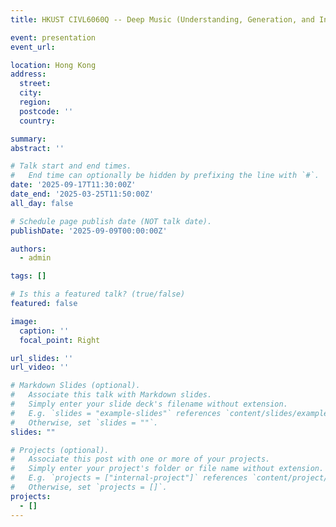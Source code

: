 ```yaml
---
title: HKUST CIVL6060Q -- Deep Music (Understanding, Generation, and Interaction)

event: presentation
event_url: 

location: Hong Kong
address:
  street: 
  city: 
  region: 
  postcode: ''
  country: 

summary: 
abstract: ''

# Talk start and end times.
#   End time can optionally be hidden by prefixing the line with `#`.
date: '2025-09-17T11:30:00Z'
date_end: '2025-03-25T11:50:00Z'
all_day: false

# Schedule page publish date (NOT talk date).
publishDate: '2025-09-09T00:00:00Z'

authors:
  - admin

tags: []

# Is this a featured talk? (true/false)
featured: false

image:
  caption: ''
  focal_point: Right

url_slides: ''
url_video: ''

# Markdown Slides (optional).
#   Associate this talk with Markdown slides.
#   Simply enter your slide deck's filename without extension.
#   E.g. `slides = "example-slides"` references `content/slides/example-slides.md`.
#   Otherwise, set `slides = ""`.
slides: ""

# Projects (optional).
#   Associate this post with one or more of your projects.
#   Simply enter your project's folder or file name without extension.
#   E.g. `projects = ["internal-project"]` references `content/project/deep-learning/index.md`.
#   Otherwise, set `projects = []`.
projects:
  - []
---
```

